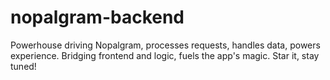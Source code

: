 # nopalgram-backend
Powerhouse driving Nopalgram, processes requests, handles data, powers experience. Bridging frontend and logic, fuels the app's magic. Star it, stay tuned!
